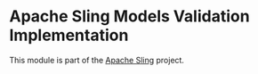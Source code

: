 # Apache Sling Models Validation Implementation

This module is part of the [Apache Sling](https://sling.apache.org) project.
